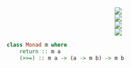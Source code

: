 <!-- $$
\LARGE \frac{(x:\tau_1) \in \Gamma}{\Gamma \dashv x : \tau_1}
$$ --> 

<div align="center"><img style="background: white;" src="https://render.githubusercontent.com/render/math?math=%5CLARGE%20%5Cfrac%7B(x%3A%5Ctau_1)%20%5Cin%20%5CGamma%7D%7B%5CGamma%20%5Cdashv%20x%20%3A%20%5Ctau_1%7D%0D"></div> 

<div align="center"><img style="background: white;" src="https://render.githubusercontent.com/render/math?math=%5CLarge%20%5Cfrac%7B(x%3A%5Ctau_1)%20%5Cin%20%5CGamma%7D%7B%5CGamma%20%5Cdashv%20x%20%3A%20%5Ctau_1%7D%0D"></div> 

<div align="center"><img style="background: white;" src="https://render.githubusercontent.com/render/math?math=%5Clarge%20%5Cfrac%7B(x%3A%5Ctau_1)%20%5Cin%20%5CGamma%7D%7B%5CGamma%20%5Cdashv%20x%20%3A%20%5Ctau_1%7D%0D"></div> 

<div align="center"><img style="background: white;" src="https://render.githubusercontent.com/render/math?math=%5Cfrac%7B(x%3A%5Ctau_1)%20%5Cin%20%5CGamma%7D%7B%5CGamma%20%5Cdashv%20x%20%3A%20%5Ctau_1%7D%0D"></div> 

```haskell
class Monad m where
    return :: m a
    (>>=) :: m a -> (a -> m b) -> m b
```
